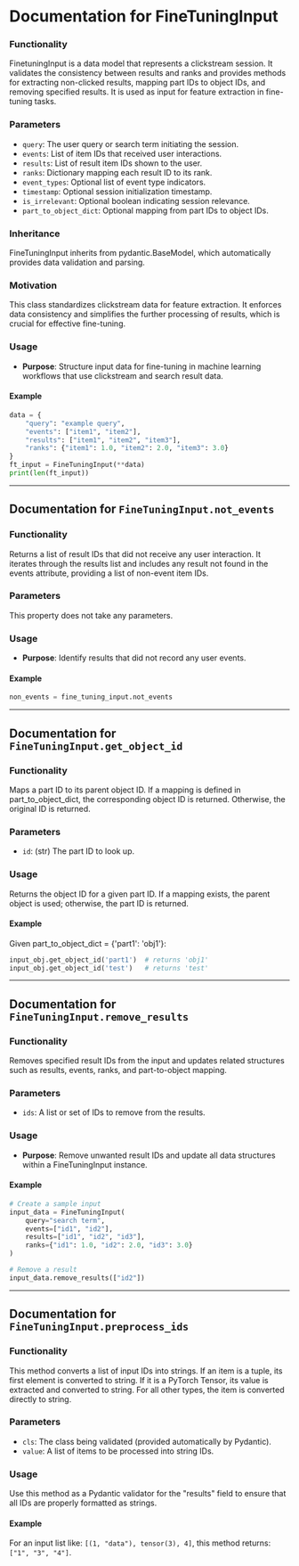 # Documentation for FineTuningInput

### Functionality
FinetuningInput is a data model that represents a clickstream session. It validates the consistency between results and ranks and provides methods for extracting non-clicked results, mapping part IDs to object IDs, and removing specified results. It is used as input for feature extraction in fine-tuning tasks.

### Parameters
- `query`: The user query or search term initiating the session.
- `events`: List of item IDs that received user interactions.
- `results`: List of result item IDs shown to the user.
- `ranks`: Dictionary mapping each result ID to its rank.
- `event_types`: Optional list of event type indicators.
- `timestamp`: Optional session initialization timestamp.
- `is_irrelevant`: Optional boolean indicating session relevance.
- `part_to_object_dict`: Optional mapping from part IDs to object IDs.

### Inheritance
FineTuningInput inherits from pydantic.BaseModel, which automatically provides data validation and parsing.

### Motivation
This class standardizes clickstream data for feature extraction. It enforces data consistency and simplifies the further processing of results, which is crucial for effective fine-tuning.

### Usage
- **Purpose**: Structure input data for fine-tuning in machine learning workflows that use clickstream and search result data.

#### Example
```python
data = {
    "query": "example query",
    "events": ["item1", "item2"],
    "results": ["item1", "item2", "item3"],
    "ranks": {"item1": 1.0, "item2": 2.0, "item3": 3.0}
}
ft_input = FineTuningInput(**data)
print(len(ft_input))
```

---

## Documentation for `FineTuningInput.not_events`

### Functionality
Returns a list of result IDs that did not receive any user interaction. It iterates through the results list and includes any result not found in the events attribute, providing a list of non-event item IDs.

### Parameters
This property does not take any parameters.

### Usage
- **Purpose**: Identify results that did not record any user events.

#### Example
```python
non_events = fine_tuning_input.not_events
```

---

## Documentation for `FineTuningInput.get_object_id`

### Functionality
Maps a part ID to its parent object ID. If a mapping is defined in part_to_object_dict, the corresponding object ID is returned. Otherwise, the original ID is returned.

### Parameters
- `id`: (str) The part ID to look up.

### Usage
Returns the object ID for a given part ID. If a mapping exists, the parent object is used; otherwise, the part ID is returned.

#### Example
Given part_to_object_dict = {'part1': 'obj1'}:
```python
input_obj.get_object_id('part1')  # returns 'obj1'
input_obj.get_object_id('test')   # returns 'test'
```

---

## Documentation for `FineTuningInput.remove_results`

### Functionality
Removes specified result IDs from the input and updates related structures such as results, events, ranks, and part-to-object mapping. 

### Parameters
- `ids`: A list or set of IDs to remove from the results.

### Usage
- **Purpose**: Remove unwanted result IDs and update all data structures within a FineTuningInput instance.

#### Example
```python
# Create a sample input
input_data = FineTuningInput(
    query="search term",
    events=["id1", "id2"],
    results=["id1", "id2", "id3"],
    ranks={"id1": 1.0, "id2": 2.0, "id3": 3.0}
)

# Remove a result
input_data.remove_results(["id2"])
```

---

## Documentation for `FineTuningInput.preprocess_ids`

### Functionality
This method converts a list of input IDs into strings. If an item is a tuple, its first element is converted to string. If it is a PyTorch Tensor, its value is extracted and converted to string. For all other types, the item is converted directly to string.

### Parameters
- `cls`: The class being validated (provided automatically by Pydantic).
- `value`: A list of items to be processed into string IDs.

### Usage
Use this method as a Pydantic validator for the "results" field to ensure that all IDs are properly formatted as strings.

#### Example
For an input list like: `[(1, "data"), tensor(3), 4]`, this method returns: `["1", "3", "4"]`.